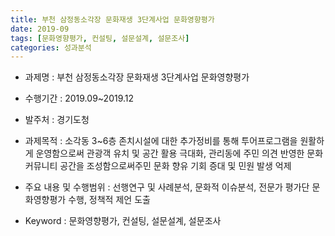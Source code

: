 ```yaml
---
title: 부천 삼정동소각장 문화재생 3단계사업 문화영향평가
date: 2019-09
tags: [문화영향평가, 컨설팅, 설문설계, 설문조사]
categories: 성과분석
---
```


- 과제명 : 부천 삼정동소각장 문화재생 3단계사업 문화영향평가

- 수행기간 : 2019.09~2019.12

- 발주처 : 경기도청

- 과제목적 : 소각동 3~6층 존치시설에 대한 추가정비를 통해 투어프로그램을 원활하게 운영함으로써 관광객 유치 및 공간 활용 극대화, 관리동에 주민 의견 반영한 문화커뮤니티 공간을 조성함으로써주민 문화 향유 기회 증대 및 민원 발생 억제

- 주요 내용 및 수행범위 : 선행연구 및 사례분석, 문화적 이슈분석, 전문가 평가단 문화영향평가 수행, 정책적 제언 도출

- Keyword : 문화영향평가, 컨설팅, 설문설계, 설문조사
